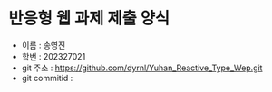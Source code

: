 # 반응형 웹 과제 제출 양식
* 이름 : 송영진
* 학번 : 202327021
* git 주소 : https://github.com/dyrnl/Yuhan_Reactive_Type_Wep.git
* git commitid : 